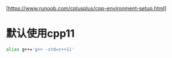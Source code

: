 [https://www.runoob.com/cplusplus/cpp-environment-setup.html]

# 默认使用cpp11

```sh
alias g++='g++ -std=c++11'
```
